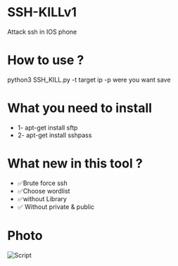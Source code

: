 # SSH-KILLv1
Attack ssh in IOS phone 

# How to use ?

python3 SSH_KILL.py -t target ip -p were you want save

# What you need to install
* 1- apt-get install sftp
* 2- apt-get install sshpass

# What new in this tool ?

* ✅Brute force ssh
* ✅Choose wordlist
* ✅without Library
* ✅ Without private & public

# Photo

![Script](https://up4net.com/uploads3/up4net-SSH-KILL.png)
